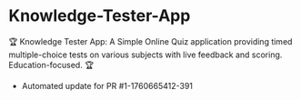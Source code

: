 # Knowledge-Tester-App
🏆 Knowledge Tester App: A Simple Online Quiz application providing timed multiple-choice tests on various subjects with live feedback and scoring. Education-focused. 🏆


- Automated update for PR #1-1760665412-391